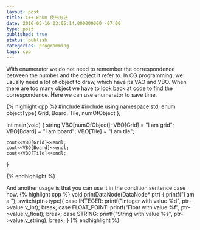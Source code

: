 ```yaml
---
layout: post
title: C++ Enum 使用方法
date: 2016-05-16 03:05:14.000000000 -07:00
type: post
published: true
status: publish
categories: programming
tags: cpp
---
```

With enumerator we do not need to remember the correspondence between the number and the object it refer to. In CG programming, we usually need a lot of object to draw, which have its VAO and VBO. When there are too many object we have to look back at code to find the correspondence. Here we can use enumerator to save time.

{% highlight cpp %}
#include <iostream>
#include <string>
using namespace std;
enum objectType{
	Grid,
	Board,
	Tile,
	numOfObject
};

int main(void)
{
	string VBO[numOfObject];
	VBO[Grid] = "I am grid";
	VBO[Board] = "I am board";
	VBO[Tile] = "I am tile";

	cout<<VBO[Grid]<<endl;
	cout<<VBO[Board]<<endl;
	cout<<VBO[Tile]<<endl;
}

{% endhighlight %}

And another usage is that you can use it in the condition sentence case now.
{% highlight cpp %}
void printDataNode(DataNode* ptr)
{
	printf("I am a ");
	switch(ptr->type){
	case INTEGER: printf("Integer with value %d", ptr->value.v_int); break;
	case FLOAT_POINT: printf("Float with value %f", ptr->value.v_float); break;
	case STRING: printf("String with value %s", ptr->value.v_string); break;
}
{% endhighlight %}

